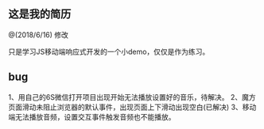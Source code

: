 ## 这是我的简历
@(2018/6/16) 修改

只是学习JS移动端响应式开发的一个小demo，仅仅是作为练习。

## bug

1、用自己的6S微信打开项目出现开始无法播放设置好的音乐，待解决。
2、魔方页面滑动未阻止浏览器的默认事件，出现页面上下滑动出现空白(已解决)
3、移动端无法播放音频，设置交互事件触发音频也不能播放。


